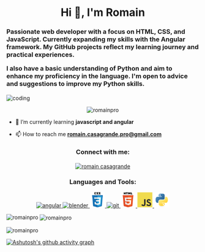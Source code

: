 <h1 align="center">Hi 👋, I'm Romain</h1>
<h3 align="left">Passionate web developer with a focus on HTML, CSS, and JavaScript. Currently expanding my skills with the Angular framework. My GitHub projects reflect my learning journey and practical experiences.

I also have a basic understanding of Python and aim to enhance my proficiency in the language. I'm open to advice and suggestions to improve my Python skills.</h3>

<img align="center" alt="coding" width="900" src="https://www.freecodecamp.org/news/content/images/2022/11/hire-full-stack-developers1546507474317-1.gif">


<p align="center"> <img src="https://komarev.com/ghpvc/?username=romainpro&label=Profile%20views&color=12af3a&style=flat" alt="romainpro" /> </p>

- 🌱 I’m currently learning **javascript and angular**

- 📫 How to reach me **romain.casagrande.pro@gmail.com**

<h3 align="center">Connect with me:</h3>
<p align="center">
<a href=https://www.linkedin.com/in/romain-casagrande-9ba451271/ target="blank"><img align="center" src="https://raw.githubusercontent.com/rahuldkjain/github-profile-readme-generator/master/src/images/icons/Social/linked-in-alt.svg" alt="romain casagrande" height="30" width="40" /></a>
</p>

<h3 align="center">Languages and Tools:</h3>
<p align="center"> <a href="https://angular.io" target="_blank" rel="noreferrer"> <img src="https://angular.io/assets/images/logos/angular/angular.svg" alt="angular" width="40" height="40"/> </a> <a href="https://www.blender.org/" target="_blank" rel="noreferrer"> <img src="https://download.blender.org/branding/community/blender_community_badge_white.svg" alt="blender" width="40" height="40"/> </a> <a href="https://www.w3schools.com/css/" target="_blank" rel="noreferrer"> <img src="https://raw.githubusercontent.com/devicons/devicon/master/icons/css3/css3-original-wordmark.svg" alt="css3" width="40" height="40"/> </a> <a href="https://git-scm.com/" target="_blank" rel="noreferrer"> <img src="https://www.vectorlogo.zone/logos/git-scm/git-scm-icon.svg" alt="git" width="40" height="40"/> </a> <a href="https://www.w3.org/html/" target="_blank" rel="noreferrer"> <img src="https://raw.githubusercontent.com/devicons/devicon/master/icons/html5/html5-original-wordmark.svg" alt="html5" width="40" height="40"/> </a> <a href="https://developer.mozilla.org/en-US/docs/Web/JavaScript" target="_blank" rel="noreferrer"> <img src="https://raw.githubusercontent.com/devicons/devicon/master/icons/javascript/javascript-original.svg" alt="javascript" width="40" height="40"/> </a> <a href="https://www.python.org" target="_blank" rel="noreferrer"> <img src="https://raw.githubusercontent.com/devicons/devicon/master/icons/python/python-original.svg" alt="python" width="40" height="40"/> </a> </p>

<p><img align="left" src="https://github-readme-stats.vercel.app/api/top-langs?username=romainpro&show_icons=true&locale=en&layout=compact" alt="romainpro" /></p>

<p>&nbsp;<img align="center" src="https://github-readme-stats.vercel.app/api?username=romainpro&show_icons=true&locale=en" alt="romainpro" /></p>

<p><img align="center" src="https://github-readme-streak-stats.herokuapp.com/?user=romainpro&" alt="romainpro" /></p>

[![Ashutosh's github activity graph](https://github-readme-activity-graph.cyclic.app/graph?username=romainpro&theme=github-compact)](https://github.com/ashutosh00710/github-readme-activity-graph)
